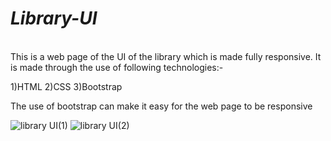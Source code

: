 # ***Library-UI***
<br>
 This is a web page of the UI of the library which is made fully responsive.
 It is made through the use of following technologies:-

 1)HTML
 2)CSS
 3)Bootstrap

 The use of bootstrap can make it easy for the web page to be responsive

 ![library UI(1)](https://github.com/Vivekannad/library-UI/assets/156533468/b9f1e96e-7e4d-4ed3-bf4b-9aac51474cd3)
![library UI(2)](https://github.com/Vivekannad/library-UI/assets/156533468/d2e82dca-0ee9-4f77-9ce5-062294c7b225)
